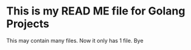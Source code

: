 # This is my READ ME file for Golang Projects

This may contain many files.
Now it only has 1 file.
Bye